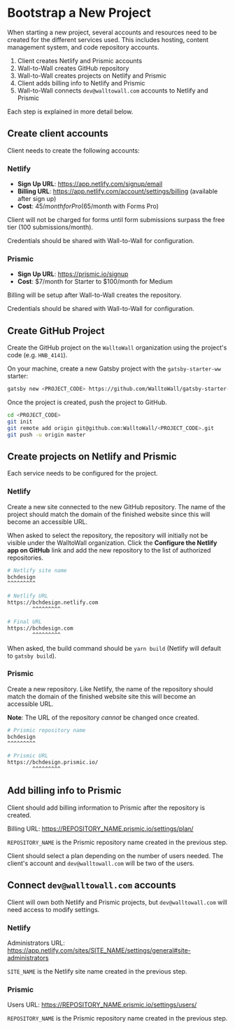 # Bootstrap a New Project

When starting a new project, several accounts and resources need to be created
for the different services used. This includes hosting, content management
system, and code repository accounts.

1. Client creates Netlify and Prismic accounts
2. Wall-to-Wall creates GitHub repository
3. Wall-to-Wall creates projects on Netlify and Prismic
4. Client adds billing info to Netlify and Prismic
5. Wall-to-Wall connects `dev@walltowall.com` accounts to Netlify and Prismic

Each step is explained in more detail below.

## Create client accounts

Client needs to create the following accounts:

### Netlify

-   **Sign Up URL**: <https://app.netlify.com/signup/email>
-   **Billing URL**: <https://app.netlify.com/account/settings/billing>
    (available after sign up)
-   **Cost**: $45/month for Pro ($65/month with Forms Pro)

Client will not be charged for forms until form submissions surpass the free
tier (100 submissions/month).

Credentials should be shared with Wall-to-Wall for configuration.

### Prismic

-   **Sign Up URL**: <https://prismic.io/signup>
-   **Cost**: $7/month for Starter to $100/month for Medium

Billing will be setup after Wall-to-Wall creates the repository.

Credentials should be shared with Wall-to-Wall for configuration.

## Create GitHub Project

Create the GitHub project on the `WalltoWall` organization using the project's
code (e.g. `HNB_4141`).

On your machine, create a new Gatsby project with the `gatsby-starter-ww`
starter:

```sh
gatsby new <PROJECT_CODE> https://github.com/WalltoWall/gatsby-starter-ww
```

Once the project is created, push the project to GitHub.

```sh
cd <PROJECT_CODE>
git init
git remote add origin git@github.com:WalltoWall/<PROJECT_CODE>.git
git push -u origin master
```

## Create projects on Netlify and Prismic

Each service needs to be configured for the project.

### Netlify

Create a new site connected to the new GitHub repository. The name of the
project should match the domain of the finished website since this will become
an accessible URL.

When asked to select the repository, the repository will initially not be
visible under the WalltoWall organization. Click the **Configure the Netlify app
on GitHub** link and add the new repository to the list of authorized
repositories.

```sh
# Netlify site name
bchdesign
^^^^^^^^^

# Netlify URL
https://bchdesign.netlify.com
        ^^^^^^^^^

# Final URL
https://bchdesign.com
        ^^^^^^^^^
```

When asked, the build command should be `yarn build` (Netlify will default to
`gatsby build`).

### Prismic

Create a new repository. Like Netlify, the name of the repository should match
the domain of the finished website site this will become an accessible URL.

**Note**: The URL of the repository _cannot_ be changed once created.

```sh
# Prismic repository name
bchdesign
^^^^^^^^^

# Prismic URL
https://bchdesign.prismic.io/
        ^^^^^^^^^
```

## Add billing info to Prismic

Client should add billing information to Prismic after the repository is
created.

Billing URL: <https://REPOSITORY_NAME.prismic.io/settings/plan/>

`REPOSITORY_NAME` is the Prismic repository name created in the previous step.

Client should select a plan depending on the number of users needed. The
client's account and `dev@walltowall.com` will be two of the users.

## Connect `dev@walltowall.com` accounts

Client will own both Netlify and Prismic projects, but `dev@walltowall.com` will
need access to modify settings.

### Netlify

Administrators URL:
<https://app.netlify.com/sites/SITE_NAME/settings/general#site-administrators>

`SITE_NAME` is the Netlify site name created in the previous step.

### Prismic

Users URL: <https://REPOSITORY_NAME.prismic.io/settings/users/>

`REPOSITORY_NAME` is the Prismic repository name created in the previous step.
